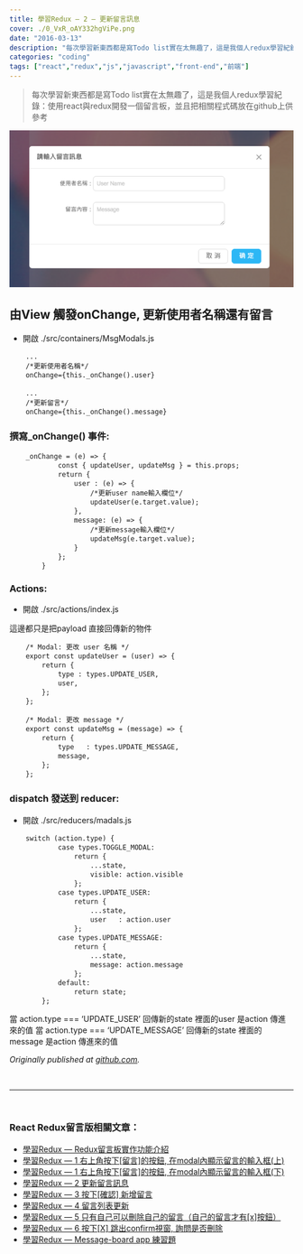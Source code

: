 ```yaml
---
title: 學習Redux — 2 — 更新留言訊息
cover: ./0_VxR_oAY332hgViPe.png
date: "2016-03-13"
description: "每次學習新東西都是寫Todo list實在太無趣了，這是我個人redux學習紀錄：使用react與redux開發一個留言板，並且把相關程式碼放在github上供參考"
categories: "coding"
tags: ["react","redux","js","javascript","front-end","前端"]
---
```


> 每次學習新東西都是寫Todo list實在太無趣了，這是我個人redux學習紀錄：使用react與redux開發一個留言板，並且把相關程式碼放在github上供參考

![](./0_al5XR9miDNZkHDbF.png)

## 由View 觸發onChange, 更新使用者名稱還有留言

* 開啟 ./src/containers/MsgModals.js

```
    ...
    /*更新使用者名稱*/
    onChange={this._onChange().user}

    ...
    /*更新留言*/
    onChange={this._onChange().message}
```

### 撰寫_onChange() 事件:

```
    _onChange = (e) => {
            const { updateUser, updateMsg } = this.props;
            return {
                user : (e) => {
                    /*更新user name輸入欄位*/
                    updateUser(e.target.value);
                },
                message: (e) => {
                    /*更新message輸入欄位*/
                    updateMsg(e.target.value);
                }
            };
        }
```

### Actions:

* 開啟 ./src/actions/index.js

這邊都只是把payload 直接回傳新的物件

```
    /* Modal: 更改 user 名稱 */
    export const updateUser = (user) => {
        return {
            type : types.UPDATE_USER,
            user,
        };
    };

    /* Modal: 更改 message */
    export const updateMsg = (message) => {
        return {
            type   : types.UPDATE_MESSAGE,
            message,
        };
    };
```

### dispatch 發送到 reducer:

* 開啟 ./src/reducers/madals.js

```
    switch (action.type) {
            case types.TOGGLE_MODAL:
                return {
                    ...state,
                    visible: action.visible
                };
            case types.UPDATE_USER:
                return {
                    ...state,
                    user   : action.user
                };
            case types.UPDATE_MESSAGE:
                return {
                    ...state,
                    message: action.message
                };
            default:
                return state;
        };
```

當 action.type === ‘UPDATE_USER’
 回傳新的state 裡面的user 是action 傳進來的值
 當 action.type === ‘UPDATE_MESSAGE’
 回傳新的state 裡面的message 是action 傳進來的值

*Originally published at [github.com](https://github.com/justin3737/redux-message-board/issues/4).*


<br/>
<hr/>
<br/>


### React Redux留言版相關文章：
- <a href="/blog/react-redux-messageboard-0-intro/">學習Redux — Redux留言板實作功能介紹</a><br/>
- <a href="/blog/react-redux-messageboard-1/">學習Redux — 1 右上角按下[留言]的按鈕, 在modal內顯示留言的輸入框(上)</a><br/>
- <a href="/blog/react-redux-messageboard-1-2/">學習Redux — 1 右上角按下[留言]的按鈕, 在modal內顯示留言的輸入框(下)</a><br/>
- <a href="/blog/react-redux-messageboard-2">學習Redux — 2 更新留言訊息</a><br/>
- <a href="/blog/react-redux-messageboard-3/">學習Redux — 3 按下[確認] 新增留言</a><br/>
- <a href="/blog/react-redux-messageboard-4/">學習Redux — 4 留言列表更新</a><br/>
- <a href="/blog/react-redux-messageboard-5/">學習Redux — 5 只有自己可以刪除自己的留言（自己的留言才有[x]按鈕）</a><br/>
- <a href="/blog/react-redux-messageboard-6/">學習Redux — 6 按下[X] 跳出confirm視窗, 詢問是否刪除</a><br/>
- <a href="/blog/react-redux-messageboard-7-practice/">學習Redux — Message-board app 練習題</a><br/>